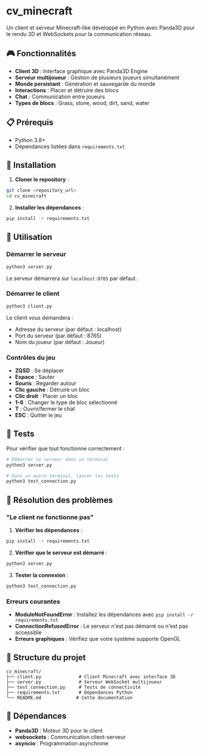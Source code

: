 # cv_minecraft

Un client et serveur Minecraft-like développé en Python avec Panda3D pour le rendu 3D et WebSockets pour la communication réseau.

## 🎮 Fonctionnalités

- **Client 3D** : Interface graphique avec Panda3D Engine
- **Serveur multijoueur** : Gestion de plusieurs joueurs simultanément
- **Monde persistant** : Génération et sauvegarde du monde
- **Interactions** : Placer et détruire des blocs
- **Chat** : Communication entre joueurs
- **Types de blocs** : Grass, stone, wood, dirt, sand, water

## 📋 Prérequis

- Python 3.8+
- Dépendances listées dans `requirements.txt`

## 🚀 Installation

1. **Cloner le repository** :
```bash
git clone <repository_url>
cd cv_minecraft
```

2. **Installer les dépendances** :
```bash
pip install -r requirements.txt
```

## 🎯 Utilisation

### Démarrer le serveur

```bash
python3 server.py
```

Le serveur démarrera sur `localhost:8765` par défaut.

### Démarrer le client

```bash
python3 client.py
```

Le client vous demandera :
- Adresse du serveur (par défaut : localhost)
- Port du serveur (par défaut : 8765)  
- Nom du joueur (par défaut : Joueur)

### Contrôles du jeu

- **ZQSD** : Se déplacer
- **Espace** : Sauter
- **Souris** : Regarder autour
- **Clic gauche** : Détruire un bloc
- **Clic droit** : Placer un bloc
- **1-6** : Changer le type de bloc sélectionné
- **T** : Ouvrir/fermer le chat
- **ESC** : Quitter le jeu

## 🧪 Tests

Pour vérifier que tout fonctionne correctement :

```bash
# Démarrer le serveur dans un terminal
python3 server.py

# Dans un autre terminal, lancer les tests
python3 test_connection.py
```

## 🔧 Résolution des problèmes

### "Le client ne fonctionne pas"

1. **Vérifier les dépendances** :
```bash
pip install -r requirements.txt
```

2. **Vérifier que le serveur est démarré** :
```bash
python3 server.py
```

3. **Tester la connexion** :
```bash
python3 test_connection.py
```

### Erreurs courantes

- **ModuleNotFoundError** : Installez les dépendances avec `pip install -r requirements.txt`
- **ConnectionRefusedError** : Le serveur n'est pas démarré ou n'est pas accessible
- **Erreurs graphiques** : Vérifiez que votre système supporte OpenGL

## 📁 Structure du projet

```
cv_minecraft/
├── client.py              # Client Minecraft avec interface 3D
├── server.py              # Serveur WebSocket multijoueur
├── test_connection.py     # Tests de connectivité
├── requirements.txt       # Dépendances Python
└── README.md             # Cette documentation
```

## 🔗 Dépendances

- **Panda3D** : Moteur 3D pour le client
- **websockets** : Communication client-serveur
- **asyncio** : Programmation asynchrone
